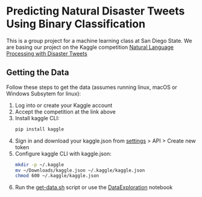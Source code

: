 # Predicting Natural Disaster Tweets Using Binary Classification
This is a group project for a machine learning class at San Diego State.
We are basing our project on the Kaggle competition [Natural Language Processing with Disaster Tweets](https://www.kaggle.com/competitions/nlp-getting-started/overview)

## Getting the Data
Follow these steps to get the data (assumes running linux, macOS or Windows Subsytem for linux):

1. Log into or create your Kaggle account
2. Accept the competition at the link above
3. Install kaggle CLI:
    ```bash
    pip install kaggle
    ```
4. Sign in and download your kaggle.json from [settings](https://www.kaggle.com/settings) > API > Create new token
5. Configure kaggle CLI with kaggle.json:
    ```bash
    mkdir -p ~/.kaggle
    mv ~/Downloads/kaggle.json ~/.kaggle/kaggle.json
    chmod 600 ~/.kaggle/kaggle.json
    ```
6. Run the [get-data.sh](./get-data.sh) script or use the [DataExploration](./DataExploration.ipynb) notebook
